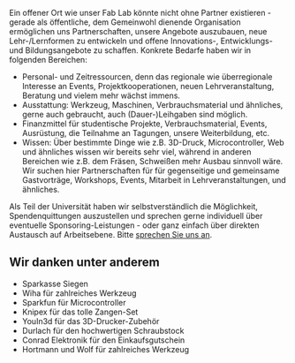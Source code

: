 Ein offener Ort wie unser Fab Lab könnte nicht ohne Partner existieren - gerade als öffentliche, dem Gemeinwohl dienende Organisation ermöglichen uns Partnerschaften, unsere Angebote auszubauen, neue Lehr-/Lernformen zu entwickeln und offene Innovations-, Entwicklungs- und Bildungsangebote zu schaffen. Konkrete Bedarfe haben wir in folgenden Bereichen:

* Personal- und Zeitressourcen, denn das regionale wie überregionale Interesse an Events, Projektkooperationen, neuen Lehrveranstaltung, Beratung und vielem mehr wächst immens.
* Ausstattung: Werkzeug, Maschinen, Verbrauchsmaterial und ähnliches, gerne auch gebraucht, auch \(Dauer-\)Leihgaben sind möglich.
* Finanzmittel für studentische Projekte, Verbrauchsmaterial, Events, Ausrüstung, die Teilnahme an Tagungen, unsere Weiterbildung, etc. 
* Wissen: Über bestimmte Dinge wie z.B. 3D-Druck, Microcontroller, Web und ähnliches wissen wir bereits sehr viel, während in anderen Bereichen wie z.B. dem Fräsen, Schweißen mehr Ausbau sinnvoll wäre. Wir suchen hier Partnerschaften für für gegenseitige und gemeinsame Gastvorträge, Workshops, Events, Mitarbeit in Lehrveranstaltungen, und ähnliches. 

Als Teil der Universität haben wir selbstverständlich die Möglichkeit, Spendenquittungen auszustellen und sprechen gerne individuell über eventuelle Sponsoring-Leistungen - oder ganz einfach über direkten Austausch auf Arbeitsebene. Bitte [sprechen Sie uns an](../kontakt/kontakt).

## Wir danken unter anderem 

* Sparkasse Siegen
* Wiha für zahlreiches Werkzeug
* Sparkfun für Microcontroller
* Knipex für das tolle Zangen-Set
* YouIn3d für das 3D-Drucker-Zubehör
* Durlach für den hochwertigen Schraubstock
* Conrad Elektronik für den Einkaufsgutschein
* Hortmann und Wolf für zahlreiches Werkzeug